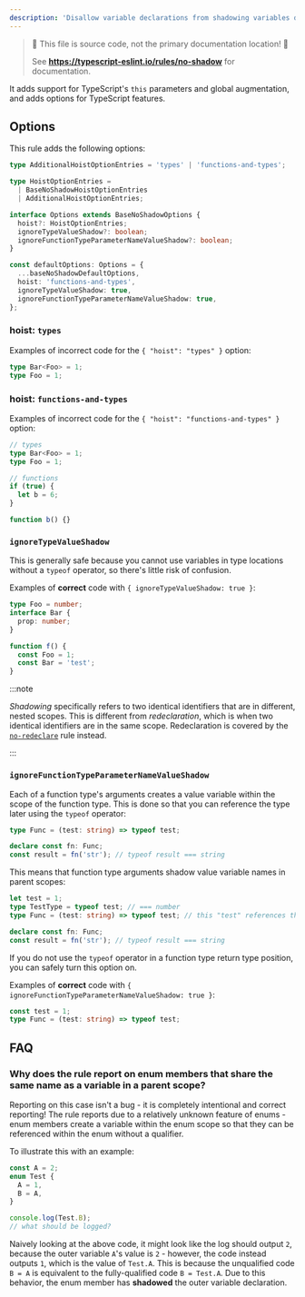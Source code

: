 ```yaml
---
description: 'Disallow variable declarations from shadowing variables declared in the outer scope.'
---
```


> 🛑 This file is source code, not the primary documentation location! 🛑
>
> See **https://typescript-eslint.io/rules/no-shadow** for documentation.

It adds support for TypeScript's `this` parameters and global augmentation, and adds options for TypeScript features.

## Options

This rule adds the following options:

```ts
type AdditionalHoistOptionEntries = 'types' | 'functions-and-types';

type HoistOptionEntries =
  | BaseNoShadowHoistOptionEntries
  | AdditionalHoistOptionEntries;

interface Options extends BaseNoShadowOptions {
  hoist?: HoistOptionEntries;
  ignoreTypeValueShadow?: boolean;
  ignoreFunctionTypeParameterNameValueShadow?: boolean;
}

const defaultOptions: Options = {
  ...baseNoShadowDefaultOptions,
  hoist: 'functions-and-types',
  ignoreTypeValueShadow: true,
  ignoreFunctionTypeParameterNameValueShadow: true,
};
```

### hoist: `types`

Examples of incorrect code for the `{ "hoist": "types" }` option:

```ts option='{ "hoist": "types" }' showPlaygroundButton
type Bar<Foo> = 1;
type Foo = 1;
```

### hoist: `functions-and-types`

Examples of incorrect code for the `{ "hoist": "functions-and-types" }` option:

```ts option='{ "hoist": "functions-and-types" }' showPlaygroundButton
// types
type Bar<Foo> = 1;
type Foo = 1;

// functions
if (true) {
  let b = 6;
}

function b() {}
```

### `ignoreTypeValueShadow`

<!-- insert option description -->

This is generally safe because you cannot use variables in type locations without a `typeof` operator, so there's little risk of confusion.

Examples of **correct** code with `{ ignoreTypeValueShadow: true }`:

```ts option='{ "ignoreTypeValueShadow": true }' showPlaygroundButton
type Foo = number;
interface Bar {
  prop: number;
}

function f() {
  const Foo = 1;
  const Bar = 'test';
}
```

:::note

_Shadowing_ specifically refers to two identical identifiers that are in different, nested scopes. This is different from _redeclaration_, which is when two identical identifiers are in the same scope. Redeclaration is covered by the [`no-redeclare`](https://github.com/typescript-eslint/typescript-eslint/tree/main/packages/eslint-plugin/docs/rules/no-redeclare.mdx) rule instead.

:::

### `ignoreFunctionTypeParameterNameValueShadow`

<!-- insert option description -->

Each of a function type's arguments creates a value variable within the scope of the function type. This is done so that you can reference the type later using the `typeof` operator:

```ts
type Func = (test: string) => typeof test;

declare const fn: Func;
const result = fn('str'); // typeof result === string
```

This means that function type arguments shadow value variable names in parent scopes:

```ts
let test = 1;
type TestType = typeof test; // === number
type Func = (test: string) => typeof test; // this "test" references the argument, not the variable

declare const fn: Func;
const result = fn('str'); // typeof result === string
```

If you do not use the `typeof` operator in a function type return type position, you can safely turn this option on.

Examples of **correct** code with `{ ignoreFunctionTypeParameterNameValueShadow: true }`:

```ts option='{ "ignoreFunctionTypeParameterNameValueShadow": true }' showPlaygroundButton
const test = 1;
type Func = (test: string) => typeof test;
```

## FAQ

### Why does the rule report on enum members that share the same name as a variable in a parent scope?

Reporting on this case isn't a bug - it is completely intentional and correct reporting! The rule reports due to a relatively unknown feature of enums - enum members create a variable within the enum scope so that they can be referenced within the enum without a qualifier.

To illustrate this with an example:

```ts
const A = 2;
enum Test {
  A = 1,
  B = A,
}

console.log(Test.B);
// what should be logged?
```

Naively looking at the above code, it might look like the log should output `2`, because the outer variable `A`'s value is `2` - however, the code instead outputs `1`, which is the value of `Test.A`. This is because the unqualified code `B = A` is equivalent to the fully-qualified code `B = Test.A`. Due to this behavior, the enum member has **shadowed** the outer variable declaration.
